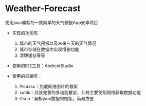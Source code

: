 # Weather-Forecast
使用java编写的一款简单的天气预报App安卓项目
- 实现的功能有：
  1. 城市的天气预报以及未来三天的天气情况
  2. 城市存储在数据库实现增删功能
  3. 清理缓存等等
  
- 使用的IDE工具：AndroidStudio
- 使用的框架有：
  1. Picasso：加载网络图片的框架
  2. xutils：封装完善的多功能框架，此处主要使用网络获取数据功能
  3. Gson：解析json数据的框架，简易方便
  
  
